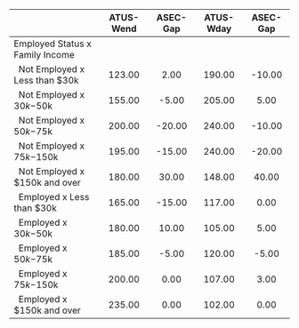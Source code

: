 
|                      |    ATUS-Wend |     ASEC-Gap |    ATUS-Wday |     ASEC-Gap |
| -------------------- | :----------: | :----------: | :----------: | :----------: |
| Employed Status x Family Income |              |              |              |              |
| &nbsp;&nbsp;Not Employed x Less than $30k |       123.00 |         2.00 |       190.00 |       -10.00 |
| &nbsp;&nbsp;Not Employed x $30k-$50k |       155.00 |        -5.00 |       205.00 |         5.00 |
| &nbsp;&nbsp;Not Employed x $50k-$75k |       200.00 |       -20.00 |       240.00 |       -10.00 |
| &nbsp;&nbsp;Not Employed x $75k-$150k |       195.00 |       -15.00 |       240.00 |       -20.00 |
| &nbsp;&nbsp;Not Employed x $150k and over |       180.00 |        30.00 |       148.00 |        40.00 |
| &nbsp;&nbsp;Employed x Less than $30k |       165.00 |       -15.00 |       117.00 |         0.00 |
| &nbsp;&nbsp;Employed x $30k-$50k |       180.00 |        10.00 |       105.00 |         5.00 |
| &nbsp;&nbsp;Employed x $50k-$75k |       185.00 |        -5.00 |       120.00 |        -5.00 |
| &nbsp;&nbsp;Employed x $75k-$150k |       200.00 |         0.00 |       107.00 |         3.00 |
| &nbsp;&nbsp;Employed x $150k and over |       235.00 |         0.00 |       102.00 |         0.00 |

